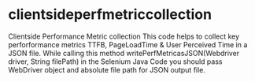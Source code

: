 # clientsideperfmetriccollection
Clientside Performance Metric collection
This code helps to collect key perforformance metrics TTFB, PageLoadTime & User Perceived Time in a JSON file.
While calling this method writePerfMetricasJSON(Webdriver driver, String filePath) in the Selenium Java Code you should pass WebDriver object and absolute file path for JSON output file.
